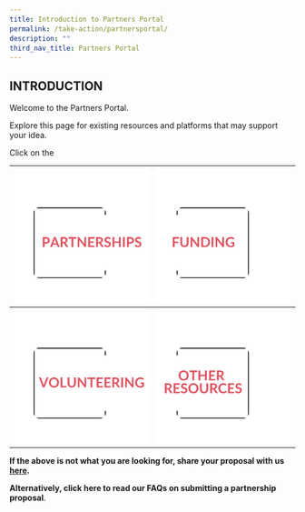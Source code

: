 ```yaml
---
title: Introduction to Partners Portal
permalink: /take-action/partnersportal/
description: ""
third_nav_title: Partners Portal
---
```

## INTRODUCTION

Welcome to the Partners Portal. 

Explore this page for existing resources and platforms that may support your idea. 

Click on the 

| [![](/images/Partners%20portal/partnerships555.png) ](/take-action/partners-portal/partnerships/)| [![](/images/Partners%20portal/funding666.png)](/take-action/partners-portal/funding)|
| -------- | --------  |
| [![](/images/Partners%20portal/volunteeting777.png)](/take-action/partners-portal/volunteering)   | [![](/images/Partners%20portal/other%20resources%20777.png)](/take-action/partners-portal/otherresources)  |




**If the above is not what you are looking for, share your proposal with us [here](https://go.gov.sg/takeactiontoday).**

**Alternatively, click here to read our FAQs on submitting a partnership proposal**.